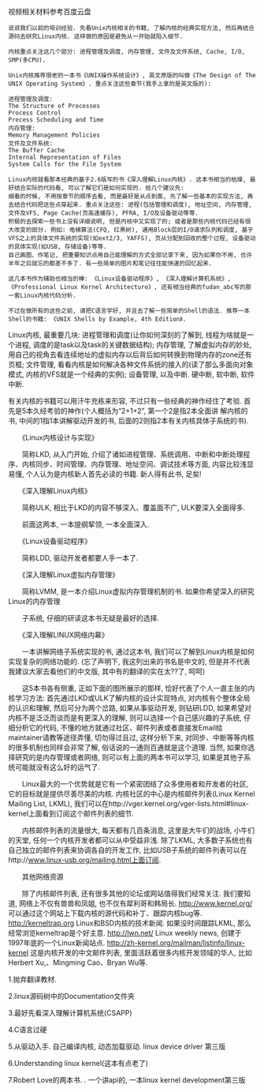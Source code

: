 视频相关材料参考百度云盘

```
说说我们以前的培训经验. 先看Unix内核相关的书籍, 了解内核的经典实现方法, 然后再结合源码去研究Linux内核. 这样做的原因是避免从一开始就陷入细节. 

内核重点关注这几个部分: 进程管理及调度, 内存管理, 文件及文件系统, Cache, I/O, SMP(多CPU). 

Unix内核推荐很老的一本书《UNIX操作系统设计》, 英文原版的叫做《The Design of The UNIX Operating System》. 重点关注这些章节(我手上拿的是英文版的): 

进程管理及调度: 
The Structure of Processes
Process Control
Precess Scheduling and Time
内存管理: 
Memory Management Policies
文件及文件系统: 
The Buffer Cache
Internal Representation of Files
System Calls for the File System

Linux内核就看那本经典的基于2.6版写的书《深入理解Linux内核》. 这本书相当的枯燥, 最好结合实际的代码看, 可以了解它们是如何实现的. 给几个建议先: 
细看的时候, 不用按章节的顺序去看, 而是最好是从点到面, 先了解一些基本的实现方法, 再去结合代码把这些点穿起来. 重点关注这些: 进程(包括管理和调度), 地址空间, 内存管理, 文件及VFS, Page Cache(页高速缓存), PFRA, I/O及设备驱动等等. 
积极的去探索一些书上没有详细说明, 但是内核中又实现了的; 或者是那些内核代码已经有很大改变的部分. 例如: 电梯算法(CFQ, 红黑树), 通用Block层的I/O请求队列和调度, 基于VFS之上的具体文件系统的实现(如ext2/3, YAFFS), 页从分配到回收的整个过程, 设备驱动的具体实现(如USB, 存储设备)等等. 
自己画图、作笔记, 把重要知识点用自己能理解的方式全部记录下来, 因为如果你不用, 也许半年之后就忘的都差不多了. 有一些简单的图片和笔记往往能快速的回忆起来. 

这几本书作为辅助也相当的棒: 《Linux设备驱动程序》, 《深入理解计算机系统》, 《Professional Linux Kernel Architecture》, 还有相当经典的fudan_abc写的那一套Linux内核代码分析. 

不过在做所有的这些之前, 请把C语言学好, 并且去了解一些简单的Shell的语法. 推荐一本Shell的书籍: 《UNIX Shells by Example, 4th Edition》. 
```

>
Linux内核, 最重要几块: 进程管理和调度(让你如何深刻的了解到, 线程为啥就是一个进程, 调度的是task以及task的关键数据结构); 内存管理, 了解虚拟内存的妙处, 用自己的视角去看连续地址的虚拟内存以后背后如何转换到物理内存的zone还有页框; 文件管理, 看看内核是如何解决各种文件系统的接入的(读了那么多面向对象模式, 内核的VFS就是一个经典的实例); 设备管理, 以及中断. 硬中断, 软中断, 软件中断. 

有关内核的书籍可以用汗牛充栋来形容, 不过只有一些经典的神作经住了考验. 首先是5本久经考验的神作(个人概括为“2+1+2”, 第一个2是指2本全面讲 解内核的书, 中间的1指1本讲解驱动开发的书, 后面的2则指2本有关内核具体子系统的书). 

　　《Linux内核设计与实现》

　　简称LKD, 从入门开始, 介绍了诸如进程管理、系统调用、中断和中断处理程序、内核同步、时间管理、内存管理、地址空间、调试技术等方面, 内容比较浅显易懂, 个人认为是内核新人首先必读的书籍. 新人得有此书, 足矣!

　　《深入理解Linux内核》

　　简称ULK, 相比于LKD的内容不够深入、覆盖面不广, ULK要深入全面得多. 

　　前面这两本, 一本提纲挈领, 一本全面深入. 

　　《Linux设备驱动程序》

　　简称LDD, 驱动开发者都要人手一本了. 

　　《深入理解Linux虚拟内存管理》

　　简称LVMM, 是一本介绍Linux虚拟内存管理机制的书. 如果你希望深入的研究Linux的内存管理

　　子系统, 仔细的研读这本书无疑是最好的选择. 

　　《深入理解LINUX网络内幕》

　　一本讲解网络子系统实现的书, 通过这本书, 我们可以了解到Linux内核是如何实现复杂的网络功能的. (忘了声明下, 我这列出来的书名是中文的, 但是并不代表我建议大家去看他们的中文版, 其中有的翻译的实在太??了, 呵呵)

　　这5本书各有侧重, 正如下面的图所展示的那样, 恰好代表了个人一直主张的内核学习方法: 首先通过LKD或ULK了解内核的设计实现特点, 对内核有个整体全局的认识和理解, 然后可分为两个岔路, 如果从事驱动开发, 则钻研LDD, 如果希望对内核不是泛泛而谈而是有更深入的理解, 则可以选择一个自己感兴趣的子系统, 仔细分析它的代码, 不懂的地方就通过社区、邮件列表或者直接发Email给maintainer请教等途径弄懂, 切勿得过且过, 这样分析下来, 对同步、中断等等内核的很多机制也同样会非常了解, 俗话说的一通则百通就是这个道理. 当然, 如果你选择研究的是内存管理或者网络, 则可以有上面的两本书可以学习, 如果是其他子系统可能就没有这么好的运气了. 

　　Linux最大的一个优势就是它有一个紧密团结了众多使用者和开发者的社区, 它的目标就是提供尽善尽美的内核. 内核社区的中心是内核邮件列表(Linux Kernel Mailing List, LKML), 我们可以在http://vger.kernel.org/vger-lists.html#linux-kernel上面看到订阅这个邮件列表的细节. 

　　内核邮件列表的流量很大, 每天都有几百条消息, 这里是大牛们的战场, 小牛们的天堂, 任何一个内核开发者都可以从中受益非浅. 除了LKML, 大多数子系统也有自己独立的邮件列表来协调各自的开发工作, 比如USB子系统的邮件列表可以在http://www.linux-usb.org/mailing.html上面订阅. 

　　其他网络资源

　　除了内核邮件列表, 还有很多其他的论坛或网站值得我们经常关注. 我们要知道, 网络上不仅有兽兽和凤姐, 也不仅有犀利哥和韩局长. http://www.kernel.org/ 可以通过这个网站上下载内核的源代码和补丁、跟踪内核bug等. http://kerneltrap.org Linux和BSD内核的技术新闻. 如果没时间跟踪LKML, 那么经常浏览kerneltrap是个好主意. http://lwn.net/ Linux weekly news, 创建于1997年底的一个Linux新闻站点. http://zh-kernel.org/mailman/listinfo/linux-kernel 这是内核开发的中文邮件列表, 里面活跃着很多内核开发领域的华人, 比如Herbert Xu,、Mingming Cao、Bryan Wu等. 
　　


1.抛弃翻译教材. 

2.linux源码树中的Documentation文件夹

3.最好先看深入理解计算机系统(CSAPP)

4.C语言过硬

5.从驱动入手. 自己编译内核, 动态加载驱动. linux device driver 第三版

6.Understanding linux kernel(这本有点老了)

7.Robert Love的两本书. . 一个讲api的, 一本linux kernel development第三版